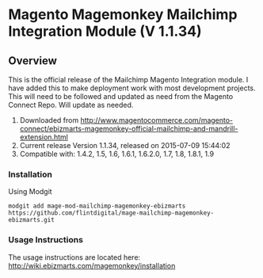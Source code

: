 # Magento Magemonkey Mailchimp Integration Module (V 1.1.34)

## Overview
This is the official release of the Mailchimp Magento Integration module. I have added this to make deployment work with most development projects. This will need to be followed and updated as need from the Magento Connect Repo. Will update as needed.

1. Downloaded from http://www.magentocommerce.com/magento-connect/ebizmarts-magemonkey-official-mailchimp-and-mandrill-extension.html
2. Current release Version 1.1.34, released on 2015-07-09 15:44:02
3. Compatible with: 1.4.2, 1.5, 1.6, 1.6.1, 1.6.2.0, 1.7, 1.8, 1.8.1, 1.9

### Installation
Using Modgit

`modgit add mage-mod-mailchimp-magemonkey-ebizmarts https://github.com/flintdigital/mage-mailchimp-magemonkey-ebizmarts.git`

### Usage Instructions
The usage instructions are located here: http://wiki.ebizmarts.com/magemonkey/installation
